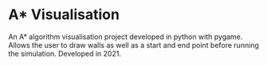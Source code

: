 # A* Visualisation
An A* algorithm visualisation project developed in python with pygame. Allows the user to draw walls as well as a start and end point before running the simulation.
Developed in 2021.
